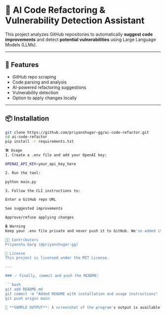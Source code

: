 # 🔧 AI Code Refactoring & Vulnerability Detection Assistant

This project analyzes GitHub repositories to automatically **suggest code improvements** and detect **potential vulnerabilities** using Large Language Models (LLMs).

---

## 🚀 Features
- GitHub repo scraping
- Code parsing and analysis
- AI-powered refactoring suggestions
- Vulnerability detection
- Option to apply changes locally

---

## 📦 Installation

```bash
git clone https://github.com/priyanshugar-gg/ai-code-refactor.git
cd ai-code-refactor
pip install -r requirements.txt

🛠️ Usage
1. Create a .env file and add your OpenAI key:

OPENAI_API_KEY=your_api_key_here

2. Run the tool:

python main.py

3. Follow the CLI instructions to:

Enter a GitHub repo URL

See suggested improvements

Approve/refuse applying changes

🔒 Warning
Keep your .env file private and never push it to GitHub. We've added it to .gitignore for safety.

👨‍💻 Contributors
Priyanshu Garg (@priyanshugar-gg)

📄 License
This project is licensed under the MIT License.

---

### ✅ Finally, commit and push the README:

```bash
git add README.md
git commit -m "Added README with installation and usage instructions"
git push origin main

📸 **SAMPLE OUTPUT**: A screenshot of the program's output is available in the `assets` folder as `output.png`.